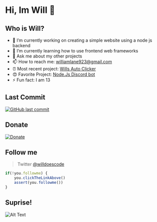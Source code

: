 # Hi, Im Will 🙋

## Who is Will? <br>

* 🔭 I’m currently working on creating a simple website using a node js backend <br>
* 🌱 I’m currently learning how to use frontend web frameworks <br>
* 💬 Ask me about my other projects <br>
* 📫 How to reach me: williamlane923@gmail.com <br>
* ⏰ Most recent project: [Wills Auto Clicker](https://github.com/pietales/willsautoclick) <br>
* 😍 Favorite Project: [Node.Js Discord bot](https://github.com/pietales/nodebot)
* ⚡ Fun fact: I am 13 <br>

## Last Commit
[![GitHub last commit](https://img.shields.io/github/last-commit/google/skia.svg?style=flat-square)]()

## Donate
[![Donate](https://img.shields.io/badge/$-support-ff69b4.svg?style=flat-square)](https://paypal.me/williamdlane) 

## Follow me
> Twitter [@willdoescode](https://twitter.com/willdoescode)

```javascript
if(!you.followme) {
    you.clickTheLinkAbove()
    assert(you.followme())
}
```
 
## Suprise!
![Alt Text](https://i.imgur.com/kehYigq.gif)
